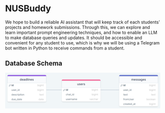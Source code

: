 # NUSBuddy

We hope to build a reliable AI assistant that will keep track of each students’ projects and homework submissions. 
Through this, we can explore and learn important prompt engineering techniques, and how to enable an LLM to make database queries and updates. 
It should be accessible and convenient for any student to use, which is why we will be using a Telegram bot written in Python to receive commands from a student.

## Database Schema
![](images/schema.png?raw=true)

